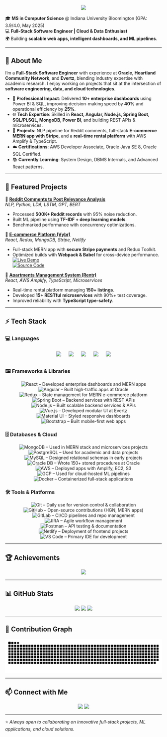 <p align="center">
  <img src="https://capsule-render.vercel.app/api?type=waving&color=0:0061ff,100:60efff&height=200&section=header&text=Hi%20I'm%20Rajesh%20Kumar%20Reddy%20Avula%20👋&fontSize=28&fontColor=ffffff&animation=fadeIn&fontAlignY=40" />
</p>

🎓 **MS in Computer Science** @ Indiana University Bloomington (GPA: 3.9/4.0, May 2025)  
💻 **Full-Stack Software Engineer | Cloud & Data Enthusiast**  
🌍 Building **scalable web apps, intelligent dashboards, and ML pipelines**.  

---

## 🚀 About Me  

I’m a **Full-Stack Software Engineer** with experience at **Oracle**, **Heartland Community Network**, and **Evertz**, blending industry expertise with academic research. I enjoy working on projects that sit at the intersection of **software engineering, data, and cloud technologies**.  

- 💼 **Professional Impact**: Delivered **10+ enterprise dashboards** using Power BI & SQL, improving decision-making speed by **40%** and operational efficiency by **25%**.  
- 🌐 **Tech Expertise**: Skilled in **React, Angular, Node.js, Spring Boot, SQL/PLSQL, MongoDB, Power BI**, and building REST APIs & microservices.  
- 🔬 **Projects**: NLP pipeline for Reddit comments, full-stack **E-commerce MERN app with Stripe**, and a **real-time rental platform** with AWS Amplify & TypeScript.  
- ☁️ **Certifications**: AWS Developer Associate, Oracle Java SE 8, Oracle SQL Certified.  
- 📚 **Currently Learning**: System Design, DBMS Internals, and Advanced React patterns.  

---

## 📌 Featured Projects  

🔹 **[Reddit Comments to Post Relevance Analysis](#)**  
*NLP, Python, LDA, LSTM, GPT, BERT*  
- Processed **500K+ Reddit records** with 95% noise reduction.  
- Built ML pipeline using **TF-IDF + deep learning models**.  
- Benchmarked performance with concurrency optimizations.  

🔹 **[E-commerce Platform (Vybr)](#)**  
*React, Redux, MongoDB, Stripe, Netlify*  
- Full-stack MERN app with **secure Stripe payments** and Redux Toolkit.  
- Optimized builds with **Webpack & Babel** for cross-device performance.  
[![Live Demo](https://img.shields.io/badge/Demo-000?style=for-the-badge&logo=vercel&logoColor=white)](#)  
[![Source Code](https://img.shields.io/badge/Source_Code-181717?style=for-the-badge&logo=github&logoColor=white)](#)  

🔹 **[Apartments Management System (Rentr)](#)**  
*React, AWS Amplify, TypeScript, Microservices*  
- Real-time rental platform managing **150+ listings**.  
- Developed **15+ RESTful microservices** with 90%+ test coverage.  
- Improved reliability with **TypeScript type-safety**.  

---

## ⚡ Tech Stack  

### 💻 Languages  
<p align="center">
  <span style="padding:10px; display:inline-block; transition:transform 0.2s; border-radius:12px;" title="Java – Built REST APIs and microservices at Oracle">
    <img src="https://skillicons.dev/icons?i=java" height="50"/>
  </span>
  <span style="padding:10px; display:inline-block; transition:transform 0.2s; border-radius:12px;" title="Python – Used for ML/NLP projects like Reddit relevance analysis">
    <img src="https://skillicons.dev/icons?i=python" height="50"/>
  </span>
  <span style="padding:10px; display:inline-block; transition:transform 0.2s; border-radius:12px;" title="C++ – Strong foundation in algorithms and system-level programming">
    <img src="https://skillicons.dev/icons?i=cpp" height="50"/>
  </span>
  <span style="padding:10px; display:inline-block; transition:transform 0.2s; border-radius:12px;" title="JavaScript – Core for React, Angular, and full-stack apps">
    <img src="https://skillicons.dev/icons?i=js" height="50"/>
  </span>
  <span style="padding:10px; display:inline-block; transition:transform 0.2s; border-radius:12px;" title="TypeScript – Built type-safe React & AWS Amplify rental platform">
    <img src="https://skillicons.dev/icons?i=typescript" height="50"/>
  </span>
</p>


### 🖼️ Frameworks & Libraries  
<p align="center">
  <img src="https://skillicons.dev/icons?i=react" title="React – Developed enterprise dashboards and MERN apps" />
  <img src="https://skillicons.dev/icons?i=angular" title="Angular – Built high-traffic apps at Oracle" />
  <img src="https://skillicons.dev/icons?i=redux" title="Redux – State management for MERN e-commerce platform" />
  <img src="https://skillicons.dev/icons?i=spring" title="Spring Boot – Backend services with REST APIs" />
  <img src="https://skillicons.dev/icons?i=nodejs" title="Node.js – Built scalable backend services & APIs" />
  <img src="https://skillicons.dev/icons?i=vue" title="Vue.js – Developed modular UI at Evertz" />
  <img src="https://skillicons.dev/icons?i=materialui" title="Material UI – Styled responsive dashboards" />
  <img src="https://skillicons.dev/icons?i=bootstrap" title="Bootstrap – Built mobile-first web apps" />
</p>  

### 🗄️ Databases & Cloud  
<p align="center">
  <img src="https://skillicons.dev/icons?i=mongodb" title="MongoDB – Used in MERN stack and microservices projects" />
  <img src="https://skillicons.dev/icons?i=postgresql" title="PostgreSQL – Used for academic and data projects" />
  <img src="https://skillicons.dev/icons?i=mysql" title="MySQL – Designed relational schemas in early projects" />
  <img src="https://skillicons.dev/icons?i=oracle" title="Oracle DB – Wrote 150+ stored procedures at Oracle" />
  <img src="https://skillicons.dev/icons?i=aws" title="AWS – Deployed apps with Amplify, EC2, S3" />
  <img src="https://skillicons.dev/icons?i=gcp" title="GCP – Used for cloud-hosted ML pipelines" />
  <img src="https://skillicons.dev/icons?i=docker" title="Docker – Containerized full-stack applications" />
</p>  

### 🛠️ Tools & Platforms  
<p align="center">
  <img src="https://skillicons.dev/icons?i=git" title="Git – Daily use for version control & collaboration" />
  <img src="https://skillicons.dev/icons?i=github" title="GitHub – Open-source contributions (HGN, MERN apps)" />
  <img src="https://skillicons.dev/icons?i=gitlab" title="GitLab – CI/CD pipelines and repo management" />
  <img src="https://skillicons.dev/icons?i=jira" title="JIRA – Agile workflow management" />
  <img src="https://skillicons.dev/icons?i=postman" title="Postman – API testing & documentation" />
  <img src="https://skillicons.dev/icons?i=netlify" title="Netlify – Deployment of frontend projects" />
  <img src="https://skillicons.dev/icons?i=vscode" title="VS Code – Primary IDE for development" />
</p>  

---

## 🏆 Achievements  

<p align="center">
  <img src="https://github-profile-trophy.vercel.app/?username=Rajesh112k&theme=onedark&row=1&margin-w=15&margin-h=15" />
</p>  

---

## 📊 GitHub Stats  

<p align="center">
  <img src="https://github-readme-stats.vercel.app/api?username=Rajesh112k&show_icons=true&theme=radical" height="150" />  
  <img src="https://github-readme-stats.vercel.app/api/top-langs/?username=Rajesh112k&layout=compact&theme=radical" height="150" />  
  <img src="https://github-readme-streak-stats.herokuapp.com/?user=Rajesh112k&theme=radical" height="150" />  
</p>  

---

## 🐍 Contribution Graph  

<p align="center">
  <img src="https://github.com/Platane/snk/raw/output/github-contribution-grid-snake.svg" alt="snake gif" />
</p>  

---

## 📫 Connect with Me  

<p align="center">
  <a href="https://www.linkedin.com/in/rajeshkumar112k"><img src="https://img.shields.io/badge/LinkedIn-0A66C2?style=for-the-badge&logo=linkedin&logoColor=white"/></a>
  <a href="mailto:avula.rajesh.kumar.reddy@gmail.com"><img src="https://img.shields.io/badge/Email-D14836?style=for-the-badge&logo=gmail&logoColor=white"/></a>
</p>  

---

⭐️ *Always open to collaborating on innovative full-stack projects, ML applications, and cloud solutions.*  
